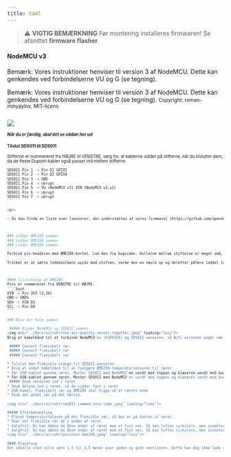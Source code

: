 ```yaml
---
title: Saml
---
```


> ⚠️ **VIGTIG BEMÆRKNING**
Før montering installeres firmwaren!
Se afsnittet __firmware flasher__.

#### NodeMCU v3
Bemærk: Vores instruktioner henviser til version 3 af NodeMCU. Dette kan genkendes ved forbindelserne VU og G (se tegning).

Bemærk: Vores instruktioner henviser til version 3 af NodeMCU. Dette kan genkendes ved forbindelserne VU og G (se tegning).
<small>Copyright: roman-minyaylov, MIT-licens<small>


<img src="../docs/airrohr/nodemcu-v3-bme280.jpeg" style="margin-top: 1em" loading="lazy"/>

##### Når du er færdig, skal det se sådan her ud


#### Tilslut SDS011 til SDS011
Stifterne er nummereret fra HØJRE til VENSTRE, sørg for, at kablerne sidder på stifterne, når du tilslutter dem, da de fleste Dupont-kabler også passer ind mellem stifterne.
````bash
SDS011 Pin 1 -> Pin D1 GPIO5
SDS011 Pin 2 -> Pin D2 GPIO4
SDS011 Pin 3 -> GND
SDS011 Pin 4 -> ubrugt
SDS011 Pin 5 -> VU (NodeMCU v3) VIN (NodeMCU v1,v2)
SDS011 Pin 6 -> ubrugt
SDS011 Pin 7 -> ubrugt
```

<br>

💡 Du kan finde en liste over [sensorer, der understøttes af vores firmware] (https://github.com/opendata-stuttgart/sensors-software/blob/master/airrohr-firmware/Readme.md)



### Lodder BME280 sammen
### Lodder BME280 sammen
### Lodder BME280 sammen

Forbind pin-headeren med BME280-kortet. Lod den fra bagsiden. Hullerne mellem stifterne er meget små, så vær tålmodig og forsigtig.

Tricket er at sætte loddekolbens spids mod stiften, varme den en smule op og derefter påføre loddet let.



#### Tilslutning af BME280
Pins er nummereret fra VENSTRE til HØJRE.
````bash
VIN -> Pin 3V3 (3,3V)
GND-> GNDG
SDA -> PIN D3
SCL -> Pin D4
```

### Bind det hele sammen

 ##### Binder NodeMCU og SDS011 sammen
<img src="../docs/airrohr/tie-air-quality-sensor-together.jpeg" loading="lazy"/>
Brug et kabelbånd til at forbinde NodeMCU'en (ESP8266) og SDS011-sensoren, så Wifi-antennen peger væk fra sensoren

 ##### Connect fleksibelt rør
 ##### Connect fleksibelt rør
 ##### Connect fleksibelt rør

* Tilslut den fleksible slange til SDS011-sensoren
* Brug et andet kabelbånd til at fastgøre BME280-temperatursensoren til røret
* Før USB-kablet gennem røret. Monter SDS011 med NodeMCU'en vendt mod toppen og blæseren vendt mod bunden.
* Før USB-kablet gennem røret. Monter SDS011 med NodeMCU'en vendt mod toppen og blæseren vendt mod bunden.
 ##### Skub sensoren ind i røret
* Skub delene ind i røret, så de sidder fast i røret
* USB-kabel, fleksibelt rør og BME280 skal kigge ud af rørets ende
* Skub det andet rør på det første.

<img src="../docs/airrohr/sds011-jammed-into-tube.jpeg" loading="lazy"/>

##### Efterbehandling
* Placer temperaturføleren på det fleksible rør, så den er på kanten af røret.
* Skær det fleksible rør af i enden af røret
* Valgfrit: Du kan dække de åbne ender af røret med et fint net. Så kan luften cirkulere, men insekterne bliver udenfor.
* Valgfrit: Du kan dække de åbne ender af røret med et fint net. Så kan luften cirkulere, men insekterne bliver udenfor.
<img src="../docs/airrohr/position-bme280.jpeg" loading="lazy"/>

#### Placering
Det ideelle sted ville være 1,5 til 3,5 meter over gaden og godt ventileret. Dette kan dog ikke lade sig gøre for alle mennesker, og derfor anmodes der om oplysninger som højde over jorden og beliggenhed i forhold til gaden ved registreringen.

